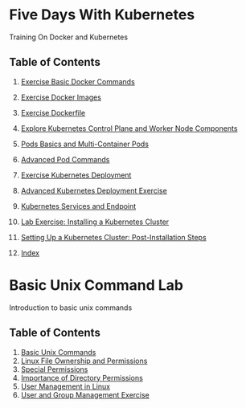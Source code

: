# Five Days With Kubernetes
Training On Docker and Kubernetes

## Table of Contents

1.  [Exercise Basic Docker Commands](https://lab.rajith.in/Docker_and_Kubernetes_Lab/1-ExerciseBasicDockerCommands.html)
2.  [Exercise Docker Images](https://lab.rajith.in/Docker_and_Kubernetes_Lab/2-ExerciseDockerImages.html)
3.  [Exercise Dockerfile](https://lab.rajith.in/Docker_and_Kubernetes_Lab/3-ExerciseDockerfile.html)
4.  [Explore Kubernetes Control Plane and Worker Node Components](https://lab.rajith.in/Docker_and_Kubernetes_Lab/4-FamiliarsWithKubernetesControlplaneAndWorkernodeComponents.html)
5.  [Pods Basics and Multi-Container Pods](https://lab.rajith.in/Docker_and_Kubernetes_Lab/5-ExercisePodsBasics.html)
6.  [Advanced Pod Commands ](https://lab.rajith.in/Docker_and_Kubernetes_Lab/6-ExerciseAdvancedPod.html)
7.  [Exercise Kubernetes Deployment ](https://lab.rajith.in/Docker_and_Kubernetes_Lab/7-ExerciseKubernetesDeployment.html)
8.  [Advanced Kubernetes Deployment Exercise](https://lab.rajith.in/Docker_and_Kubernetes_Lab/8-ExerciseRollingUpdateAndrollbacks.html)
9.  [Kubernetes Services and Endpoint](https://lab.rajith.in/Docker_and_Kubernetes_Lab/9-ExerciseKubernetesServicesandEndpoint.html)
10. [Lab Exercise: Installing a Kubernetes Cluster](https://lab.rajith.in/Docker_and_Kubernetes_Lab/10-ExerciseInstallingKubernetesCluster.html)
11. [Setting Up a Kubernetes Cluster: Post-Installation Steps](https://lab.rajith.in/Docker_and_Kubernetes_Lab/11-SettingUpKubernetesCluster.html)

11. [Index](https://lab.rajith.in/Docker_and_Kubernetes_Lab/11-SettingUpKubernetesCluster.html)


# Basic Unix Command Lab 
Introduction to basic unix commands

## Table of Contents
1.  [Basic Unix Commands](https://lab.rajith.in/Basic_Unix_Commands/1-Day1-BasicUnixCommandLab.html)
2.  [Linux File Ownership and Permissions ](https://lab.rajith.in/Basic_Unix_Commands/2-Day2-1-FilePermissionAndownership.html)
2.  [Special Permissions](https://lab.rajith.in/Basic_Unix_Commands/2-Day2-1-SpecialPermissions.html)
2.  [Importance of Directory Permissions](https://lab.rajith.in/Basic_Unix_Commands/2-Day2-3-ImportanceOfDirectoryPermissions.html)
3.  [User Management in Linux](https://lab.rajith.in/Basic_Unix_Commands/3-Day3-1-UserManagementInLinux.html)
3.  [User and Group Management Exercise](https://lab.rajith.in/Basic_Unix_Commands/3-Day3-2-UserManagementInLinux.html)
